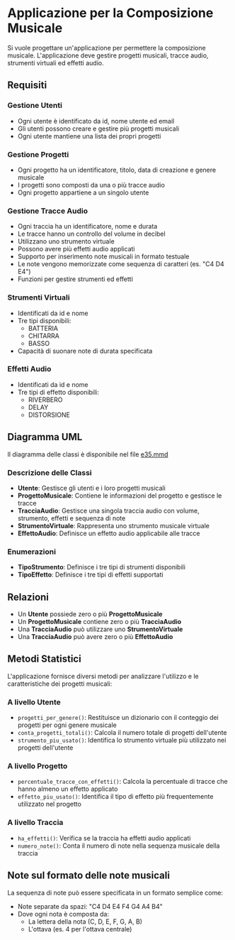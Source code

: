 # Applicazione per la Composizione Musicale

Si vuole progettare un'applicazione per permettere la composizione musicale. L'applicazione deve gestire progetti musicali, tracce audio, strumenti virtuali ed effetti audio.

## Requisiti

### Gestione Utenti

- Ogni utente è identificato da id, nome utente ed email
- Gli utenti possono creare e gestire più progetti musicali
- Ogni utente mantiene una lista dei propri progetti

### Gestione Progetti

- Ogni progetto ha un identificatore, titolo, data di creazione e genere musicale
- I progetti sono composti da una o più tracce audio
- Ogni progetto appartiene a un singolo utente

### Gestione Tracce Audio

- Ogni traccia ha un identificatore, nome e durata
- Le tracce hanno un controllo del volume in decibel
- Utilizzano uno strumento virtuale
- Possono avere più effetti audio applicati
- Supporto per inserimento note musicali in formato testuale
- Le note vengono memorizzate come sequenza di caratteri (es. "C4 D4 E4")
- Funzioni per gestire strumenti ed effetti

### Strumenti Virtuali

- Identificati da id e nome
- Tre tipi disponibili:
  - BATTERIA
  - CHITARRA
  - BASSO
- Capacità di suonare note di durata specificata

### Effetti Audio

- Identificati da id e nome
- Tre tipi di effetto disponibili:
  - RIVERBERO
  - DELAY
  - DISTORSIONE

## Diagramma UML

Il diagramma delle classi è disponibile nel file [e35.mmd](../docs/e35.mmd)

### Descrizione delle Classi

- **Utente**: Gestisce gli utenti e i loro progetti musicali
- **ProgettoMusicale**: Contiene le informazioni del progetto e gestisce le tracce
- **TracciaAudio**: Gestisce una singola traccia audio con volume, strumento, effetti e sequenza di note
- **StrumentoVirtuale**: Rappresenta uno strumento musicale virtuale
- **EffettoAudio**: Definisce un effetto audio applicabile alle tracce

### Enumerazioni

- **TipoStrumento**: Definisce i tre tipi di strumenti disponibili
- **TipoEffetto**: Definisce i tre tipi di effetti supportati

## Relazioni

- Un **Utente** possiede zero o più **ProgettoMusicale**
- Un **ProgettoMusicale** contiene zero o più **TracciaAudio**
- Una **TracciaAudio** può utilizzare uno **StrumentoVirtuale**
- Una **TracciaAudio** può avere zero o più **EffettoAudio**

## Metodi Statistici

L'applicazione fornisce diversi metodi per analizzare l'utilizzo e le caratteristiche dei progetti musicali:

### A livello Utente
- `progetti_per_genere()`: Restituisce un dizionario con il conteggio dei progetti per ogni genere musicale
- `conta_progetti_totali()`: Calcola il numero totale di progetti dell'utente
- `strumento_piu_usato()`: Identifica lo strumento virtuale più utilizzato nei progetti dell'utente

### A livello Progetto
- `percentuale_tracce_con_effetti()`: Calcola la percentuale di tracce che hanno almeno un effetto applicato
- `effetto_piu_usato()`: Identifica il tipo di effetto più frequentemente utilizzato nel progetto

### A livello Traccia
- `ha_effetti()`: Verifica se la traccia ha effetti audio applicati
- `numero_note()`: Conta il numero di note nella sequenza musicale della traccia

## Note sul formato delle note musicali

La sequenza di note può essere specificata in un formato semplice come:

- Note separate da spazi: "C4 D4 E4 F4 G4 A4 B4"
- Dove ogni nota è composta da:
  - La lettera della nota (C, D, E, F, G, A, B)
  - L'ottava (es. 4 per l'ottava centrale)